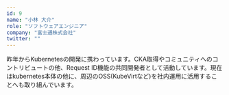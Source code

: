 ```yaml
---
id: 9
name: "小林 大介"
role: "ソフトウェアエンジニア"
company: "富士通株式会社"
twitter: ""
---
```


昨年からKubernetesの開発に携わっています。CKA取得やコミュニティへのコントリビュートの他、Request ID機能の共同開発者として活動しています。現在はkubernetes本体の他に、周辺のOSS(KubeVirtなど)を社内運用に活用することへも取り組んでいます。
